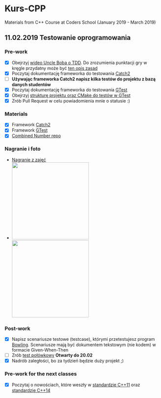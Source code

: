 # Kurs-CPP

Materials from C++ Course at Coders School (January 2019 - March 2019)

## 11.02.2019 Testowanie oprogramowania


### Pre-work 
- [X] Obejrzyj [wideo Uncle Boba o TDD](https://trello-attachments.s3.amazonaws.com/5b20ebcd819b419f2d65c274/5b5d70bf109bc670f6d8d10d/90fb5c9305b6e8092df116da1c845210/fm_CleanCode-E6-P2-540p.mp4). Do zrozumienia punktacji gry w kręgle przydatny może być [ten opis zasad](bowling.txt)
- [X] Poczytaj dokumentację frameworka do testowania [Catch2](https://github.com/catchorg/Catch2/blob/master/docs/tutorial.md)
- [ ] **Używając frameworka Catch2 napisz kilka testów do projektu z bazą danych studentów**
- [X] Poczytaj dokumentację frameworka do testowania [GTest](https://github.com/google/googletest/blob/master/googletest/docs/primer.md)
- [X] Obejrzyj [strukturę projektu oraz CMake do testów w GTest](https://github.com/LordLukin/CombinedNumber)
- [X] Zrób Pull Request w celu powiadomienia mnie o statusie :)

### Materials
- [X] Framework [Catch2](https://github.com/catchorg/Catch2/blob/master/docs/tutorial.md)
- [X] Framework [GTest](https://github.com/google/googletest/blob/master/googletest/docs/primer.md)
- [X] [Combined Number repo](https://github.com/LordLukin/CombinedNumber)

### Nagranie i foto
- [Nagranie z zajęć](https://www.youtube.com/watch?v=i1S9VgMcyfA&feature=youtu.be)
- <img src="tdd.jpg" width="250px"> <img src="gdb.jpg" width="250px">

### Post-work
- [X] Napisz scenariusze testowe (testcase), którymi przetestujesz program [Bowling](bowling.txt). Scenariusze mają być dokumentem tekstowym (nie kodem) w formacie Given-When-Then
- [ ] Zrób [test połówkowy](https://goo.gl/forms/MVSKwDMZYmJAq95W2) **Otwarty do 20.02**
- [X] Nadrób zaległości, bo za tydzień będzie duży projekt ;)

### Pre-work for the next classes
- [X] Poczytaj o nowościach, które weszły w [standardzie C++11](https://en.wikipedia.org/wiki/C%2B%2B11) oraz [standardzie C++14](https://en.wikipedia.org/wiki/C%2B%2B14)


